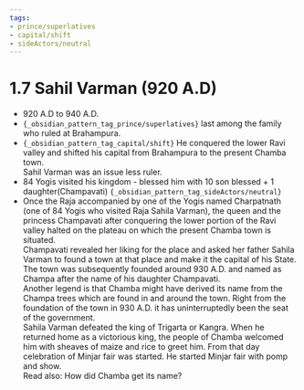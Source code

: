 ```yaml
---
tags:
- prince/superlatives
- capital/shift
- sideActors/neutral
---
```

   
# 1.7 Sahil Varman (920 A.D)   
* 920 A.D to 940 A.D.   
* `{_obsidian_pattern_tag_prince/superlatives}` last among the family who ruled at Brahampura.   
* `{_obsidian_pattern_tag_capital/shift}` He conquered the lower Ravi valley and shifted his capital from Brahampura to the present Chamba town.   
Sahil Varman was an issue less ruler.   
* 84 Yogis visited his kingdom - blessed him with 10 son blessed + 1 daughter(Champavati) `{_obsidian_pattern_tag_sideActors/neutral}`   
* Once the Raja accompanied by one of the Yogis named Charpatnath (one of 84 Yogis who visited Raja Sahila Varman), the queen and the princess Champavati after conquering the lower portion of the Ravi valley halted on the plateau on which the present Chamba town is situated.   
Champavati revealed her liking for the place and asked her father Sahila Varman to found a town at that place and make it the capital of his State.   
The town was subsequently founded around 930 A.D. and named as Champa after the name of his daughter Champavati.   
Another legend is that Chamba might have derived its name from the Champa trees which are found in and around the town. Right from the foundation of the town in 930 A.D. it has uninterruptedly been the seat of the government.   
Sahila Varman defeated the king of Trigarta or Kangra. When he returned home as a victorious king, the people of Chamba welcomed him with sheaves of maize and rice to greet him. From that day celebration of Minjar fair was started. He started Minjar fair with pomp and show.   
Read also: How did Chamba get its name?